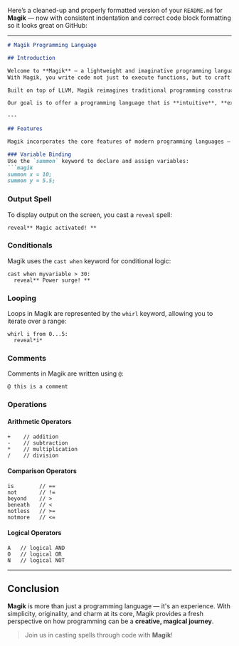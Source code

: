 Here’s a cleaned-up and properly formatted version of your `README.md` for **Magik** — now with consistent indentation and correct code block formatting so it looks great on GitHub:

---

````markdown
# Magik Programming Language

## Introduction

Welcome to **Magik** — a lightweight and imaginative programming language designed to feel like spellcasting!  
With Magik, you write code not just to execute functions, but to craft **incantations** that invoke the magic of computation.

Built on top of LLVM, Magik reimagines traditional programming constructs into magical metaphors, providing a unique, minimalistic, and enchanting programming experience.

Our goal is to offer a programming language that is **intuitive**, **expressive**, and **fun**, while retaining essential functionality for modern development.

---

## Features

Magik incorporates the core features of modern programming languages — but presents them with a mystical twist:

### Variable Binding
Use the `summon` keyword to declare and assign variables:
```magik
summon x = 10;
summon y = 5.5;
````

### Output Spell

To display output on the screen, you cast a `reveal` spell:

```magik
reveal** Magic activated! **
```

### Conditionals

Magik uses the `cast when` keyword for conditional logic:

```magik
cast when myvariable > 30:
  reveal** Power surge! **
```

### Looping

Loops in Magik are represented by the `whirl` keyword, allowing you to iterate over a range:

```magik
whirl i from 0...5:
  reveal*i*
```

### Comments

Comments in Magik are written using `@`:

```magik
@ this is a comment
```

### Operations

#### Arithmetic Operators

```magik
+    // addition  
-    // subtraction  
*    // multiplication  
/    // division  
```

#### Comparison Operators

```magik
is        // ==
not       // !=
beyond    // >
beneath   // <
notless   // >=
notmore   // <=
```

#### Logical Operators

```magik
A   // logical AND  
O   // logical OR  
N   // logical NOT  
```

---

## Conclusion

**Magik** is more than just a programming language — it's an experience.
With simplicity, originality, and charm at its core, Magik provides a fresh perspective on how programming can be a **creative, magical journey**.

> Join us in casting spells through code with **Magik**!


